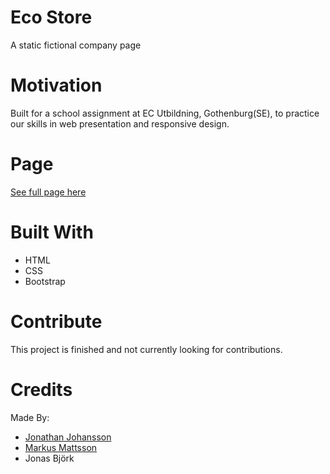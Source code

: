 # Eco Store

A static fictional company page

# Motivation
Built for a school assignment at EC Utbildning, Gothenburg(SE), to practice our skills in web presentation and responsive design. 

# Page
[See full page here](https://mattssonm.github.io/projektgrupp-nav/)

# Built With
* HTML
* CSS
* Bootstrap


# Contribute
This project is finished and not currently looking for contributions.

# Credits

Made By: 
* [Jonathan Johansson](http://www.jonathanjohansson.nu/) 
* [Markus Mattsson](http://www.markus-mattsson.com/)
* Jonas Björk 
